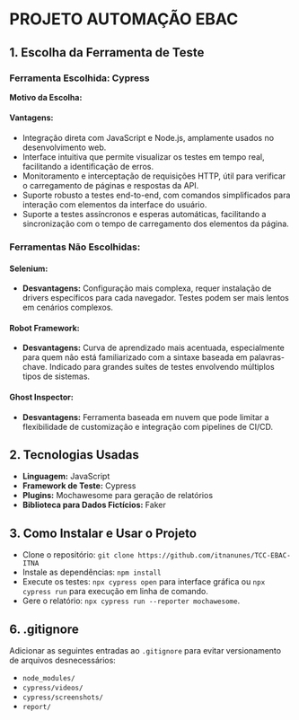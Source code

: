 # PROJETO AUTOMAÇÃO EBAC

## 1. Escolha da Ferramenta de Teste

### Ferramenta Escolhida: Cypress

**Motivo da Escolha:**

#### Vantagens:
- Integração direta com JavaScript e Node.js, amplamente usados no desenvolvimento web.
- Interface intuitiva que permite visualizar os testes em tempo real, facilitando a identificação de erros.
- Monitoramento e interceptação de requisições HTTP, útil para verificar o carregamento de páginas e respostas da API.
- Suporte robusto a testes end-to-end, com comandos simplificados para interação com elementos da interface do usuário.
- Suporte a testes assíncronos e esperas automáticas, facilitando a sincronização com o tempo de carregamento dos elementos da página.

### Ferramentas Não Escolhidas:

#### Selenium:
- **Desvantagens:** Configuração mais complexa, requer instalação de drivers específicos para cada navegador. Testes podem ser mais lentos em cenários complexos.

#### Robot Framework:
- **Desvantagens:** Curva de aprendizado mais acentuada, especialmente para quem não está familiarizado com a sintaxe baseada em palavras-chave. Indicado para grandes suítes de testes envolvendo múltiplos tipos de sistemas.

#### Ghost Inspector:
- **Desvantagens:** Ferramenta baseada em nuvem que pode limitar a flexibilidade de customização e integração com pipelines de CI/CD.

## 2. Tecnologias Usadas

- **Linguagem:** JavaScript
- **Framework de Teste:** Cypress
- **Plugins:** Mochawesome para geração de relatórios
- **Biblioteca para Dados Fictícios:** Faker

## 3. Como Instalar e Usar o Projeto

- Clone o repositório: `git clone https://github.com/itnanunes/TCC-EBAC-ITNA`
- Instale as dependências: `npm install`
- Execute os testes: `npx cypress open` para interface gráfica ou `npx cypress run` para execução em linha de comando.
- Gere o relatório: `npx cypress run --reporter mochawesome`.

## 6. .gitignore

Adicionar as seguintes entradas ao `.gitignore` para evitar versionamento de arquivos desnecessários:
- `node_modules/`
- `cypress/videos/`
- `cypress/screenshots/`
- `report/`
